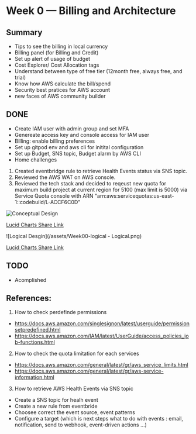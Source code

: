 # Week 0 — Billing and Architecture


## Summary
- Tips to see the billing in local currency
- Billing panel (for Billing and Credit)
- Set up alert of usage of budget
- Cost Explorer/ Cost Allocation tags
- Understand between type of free tier (12month free, always free, and trial)
- Know how AWS calculate the bill/spend
- Security best pratices for AWS account
- new faces of AWS community builder

## DONE
- Create IAM user with admin group and set MFA
- Genereate access key and console access for IAM user
- Billing: enable billing preferences
- Set up gitpod env and aws cli for initital configuration
- Set up Budget, SNS topic, Budget alarm by AWS CLI
- Home challenges
1. Created eventbridge rule to retrieve Health Events status via SNS topic.
2. Reviewed the AWS WAT on AWS console.
3. Reviewed the tech stack and decided to reqeust new quota for maximum build project at current region for 5100 (max limit is 5000) via Service Quota console with ARN "arn:aws:servicequotas:us-east-1::codebuild/L-ACCF6C0D"


![Conceptual Design](/assets/Week00-conceptual.png)

[Lucid Charts Share Link](https://lucid.app/lucidchart/bbf251e4-c2f0-427d-818d-7a5032d40095/edit?viewport_loc=-123%2C129%2C2416%2C1352%2C0_0&invitationId=inv_9e0a1590-6a7c-4d64-acb5-11f7a1a38b30)

![Logical Desgin](/assets/Week00-logical - Logical.png)

[Lucid Charts Share Link](https://lucid.app/lucidchart/f9b47b43-74ab-4694-8841-7c65d00edba7/edit?viewport_loc=-724%2C-111%2C3624%2C2028%2C0_0&invitationId=inv_76438d19-a3c6-4931-bb03-b83f444b50b1)
## TODO
- Acomplished 

## References:
1. How to check perdefinde permissions 
- https://docs.aws.amazon.com/singlesignon/latest/userguide/permissionsetpredefined.html
- https://docs.aws.amazon.com/IAM/latest/UserGuide/access_policies_job-functions.html

2. How to check the quota limitation for each services
- https://docs.aws.amazon.com/general/latest/gr/aws_service_limits.html
- https://docs.aws.amazon.com/general/latest/gr/aws-service-information.html

3. How to retrieve AWS Health Events via SNS topic
- Create a SNS topic for healh event
- Create a new rule from eventbride
- Choosee correct the event source, event patterns
- Configure a target (which is next steps what to do with events : email, notification, send to webhook, event-driven actions ...)
